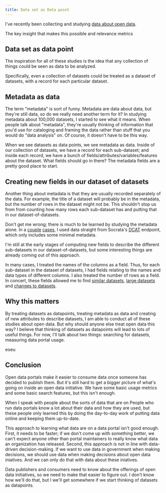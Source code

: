 ```yaml
---
title: Data set as Data point
---
```

<!-- For the winter issue of Socrata's magazine -->
I've recently been collecting and studying
[data about open data](/open-data).

The key insight that makes this possible
and relevance
metrics

## Data set as data point
The inspiration for all of these studies is the idea that
any collection of things could be seen as data to be analyzed.

Specifically, even a collection of datasets could be treated
as a dataset of datasets, with a record for each particular
dataset.

## Metadata as data
The term "metadata" is sort of funny. Metadata are data about
data, but they're still data, so do we really need another term
for it? In studying metadata about 100,000 datasets, I started
to see what it means. When people talk about "metadata", they're
usually thinking of information that you'd use for cataloging
and framing the data rather than stuff that you would do "data
analysis" on. Of course, it doesn't have to be this way.

When we see datasets as data points, we see metadata as data.
Inside of our collection of datasets, we have a record for each
sub-dataset; and inside each record, we have a bunch of
fields/attributes/variables/features about the dataset. What fields
should go in there? The metadata fields are a pretty good place
to start.

## Creating new fields in our dataset of datasets
Another thing about metadata is that they are usually recorded
separately of the data. For example, the title of a dataset will
probably be in the metadata, but the number of rows in the dataset
might not be. This shouldn't stop us from from counting how many
rows each sub-dataset has and putting that in our dataset-of-datasets.

Don't get me wrong; there is much to be learned by studying the
metadata alone. In a [couple](/!/socrata-formats)
[cases](/!/socrata-deduplicate), I used data straight from
Socrata's [DCAT]() endpoint,
which only includes some minimal metadata.

I'm still at the early stages of computing new fields to describe
the different sub-datasets in our dataset-of-datasets, but some
interesting things are already coming out of this approach.

In many cases, I treated the names of the columns as a field.
Thus, for each sub-dataset in the dataset of datasets, I had
fields relating to the names and data types of different columns.
I also treated the number of rows as a field. In concert, these
fields allowed me to find [similar datasets](http://appgen.me/audit/report),
[large datasets](/!/socrata-summary) and
[changes to datasets](/!/socrata-genealogies).

## Why this matters
By treating datasets as datapoints, treating metadata as data
and creating of new attributes to describe datasets, I am able
to conduct all of these studies about open data. But why should
anyone else treat open data this way? I believe that thinking
of datasets as datapoints will lead to lots of useful things.
For now, I'll talk about two things: searching for datasets,
measuring data portal usage.

eoeu


## Conclusion
Open data portals make it easier to consume data once someone
has decided to publish them. But it's still hard to get a
bigger picture of what's going on inside an open data initiative.
We have some basic usage metrics and some basic search features,
but this isn't enough.

When I speak with people about the sorts of data that are on
People who run data portals know a lot about their data and how
they are used, but these people only learned this by doing the
day-to-day work of putting data online and keeping them up-to-date.

This approach to learning what data are on a data portal isn't
good enough. First, it needs to be faster; if we don't come up
with something better, we can't expect anyone other than portal
maintainers to really know what data an organization has released.
Second, this approach is not in line with data-driven
decision-making. If we want to use data in government when making
decisions, we should use data when making decisions about open
data iniatives. And we can only do that with data about these
iniatives.

Data publishers and consumers need to know about the offerings of
open data initiatives, so we need to make that easier to figure out.
I don't know how we'll do that, but I we'll get somewhere if we start
thinking of datasets as datapoints.
